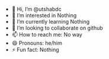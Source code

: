 - 👋 Hi, I’m @utshabdc
- 👀 I’m interested in Nothing
- 🌱 I’m currently learning Nothing
- 💞️ I’m looking to collaborate on github
- 📫 How to reach me: No way
- 😄 Pronouns: he/him
- ⚡ Fun fact: Nothing

<!---
utshabdc/utshabdc is a ✨ special ✨ repository because its `README.md` (this file) appears on your GitHub profile.
You can click the Preview link to take a look at your changes.
--->
